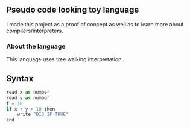 ## Pseudo code looking toy language
I made this project as a proof of concept as well as to learn more about compilers/interpreters.

### About the language
This language uses tree walking interpretation .

## Syntax
```python
read x as number
read y as number
f = 10
if x + y > 10 then
    write "BIG IF TRUE"
end
```
